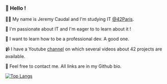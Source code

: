 ### 👋  Hello !

🙋‍♂️ My name is Jeremy Caudal and I'm studying IT [@42Paris](42.fr).

🌱 I'm passionate about IT and I'm eager to to learn about it !

🤔 I want to learn how to be a professional dev. A good one.

📹 I have a Youtube [channel](https://www.youtube.com/channel/UCI1vTJzZ84_x6VM2wh7A3kA/videos) on which several videos about 42 projects are available.

💬 Feel free to contact me. All links are in my Github bio.

[![Top Langs](https://github-readme-stats.vercel.app/api/top-langs/?username=lobbyra&layout=compact)](https://github.com/anuraghazra/github-readme-stats)
